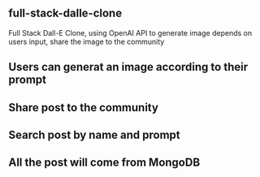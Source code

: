 ## full-stack-dalle-clone
Full Stack Dall-E Clone, using OpenAI API to generate image depends on users input, share the image to the community

## Users can generat an image according to their prompt
## Share post to the community
## Search post by name and prompt
## All the post will come from MongoDB


